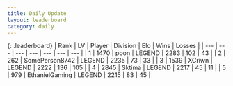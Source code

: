 ```yaml
---
title: Daily Update
layout: leaderboard
category: daily
---
```


{: .leaderboard}
| Rank | LV | Player | Division | Elo | Wins | Losses |
| --- | --- | --- | --- | --- | --- | --- |
| <span data-change="0">1</span> | 1470 | <span title="ID: 540690">poon</span> | LEGEND | <span data-change="20">2283</span> | <span data-change="6">102</span> | <span data-change="1">43</span> |
| <span data-change="0">2</span> | 262 | <span title="ID: 573870">SomePerson8742</span> | LEGEND | <span data-change="0">2235</span> | <span data-change="0">73</span> | <span data-change="0">33</span> |
| <span data-change="14">3</span> | 1539 | <span title="ID: 448883">XCriwn</span> | LEGEND | <span data-change="47">2222</span> | <span data-change="6">136</span> | <span data-change="0">105</span> |
| <span data-change="-1">4</span> | 2845 | <span title="ID: 353063">Sktima</span> | LEGEND | <span data-change="0">2217</span> | <span data-change="0">45</span> | <span data-change="0">11</span> |
| <span data-change="36">5</span> | 979 | <span title="ID: 719356">EthanielGaming</span> | LEGEND | <span data-change="122">2215</span> | <span data-change="15">83</span> | <span data-change="2">45</span> |